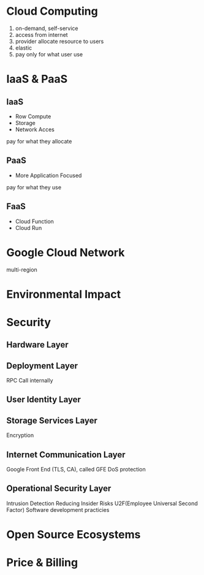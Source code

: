 # Cloud Computing
1. on-demand, self-service
2. access from internet
3. provider allocate resource to users
4. elastic
5. pay only for what user use

# IaaS & PaaS
## IaaS
- Row Compute
- Storage
- Network Acces

pay for what they allocate

## PaaS
- More Application Focused

pay for what they use


## FaaS
- Cloud Function
- Cloud Run


# Google Cloud Network
multi-region

# Environmental Impact


# Security
## Hardware Layer

## Deployment Layer
RPC Call internally

## User Identity Layer

## Storage Services Layer
Encryption

## Internet Communication Layer
Google Front End (TLS, CA), called GFE
DoS protection

## Operational Security Layer
Intrusion Detection
Reducing Insider Risks
U2F(Employee Universal Second Factor)
Software development practicies


# Open Source Ecosystems

# Price & Billing

